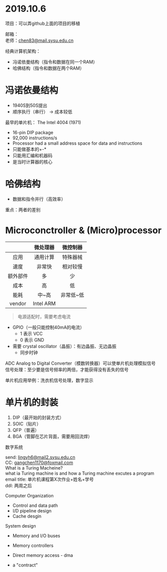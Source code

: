 # 2019.10.6

项目：可以弄github上面的项目的移植

邮箱：  
老师：chen83@mail.sysu.edu.cn
<!-- TA： -->

经典计算机架构：
* 冯诺依曼结构（指令和数据在同一个RAM）
* 哈佛结构（指令和数据在两个RAM）

# 冯诺依曼结构

* 1940S到50S提出
* 顺序执行（串行） -> 成本较低

最早的单片机： The Intel 4004 (1971)
* 16-pin DIP package
* 92,000 instructions/s
* Processor had a small address space for data and instructions
* 只能做基本的+-*
* 只能用汇编和机器码
* 是当时计算器的核心

# 哈佛结构

* 数据和指令并行（高效率）

重点：两者的差别

# Microconctroller & (Micro)processor

<!-- * 微处理器非常快，微控制器相对较慢
* 微处理器用于通用计算，微控制器用于特定领域
* 微处理器需要的额外的部件多，微控制器少 -->

|          | 微处理器  | 微控制器  |
| :------: | :-------: | :-------: |
|   应用   | 通用计算  | 特殊器械  |
|   速度   |  非常快   | 相对较慢  |
| 额外部件 |    多     |    少     |
|   成本   |    高     |    低     |
|   能耗   |   中~高   | 非常低~低 |
|  vendor  | Intel ARM |           |

> 电源适配时，需要考虑电流

* GPIO（一般只能控制40mA的电流）
  * 1 表示 VCC
  * 0 表示 GND
* 需要 crystal oscillator（晶振）：有边晶振、无边晶振
  * 同步时钟


ADC Analog to Digital Converter（模数转换器）可以使单片机处理模拟信号  
信号处理：至少要是信号频率的两倍，才能获得没有丢失的信号  

单片机应用举例：洗衣机信号处理，数字显示

# 单片机的封装

1. DIP（最开始的封装方式）
2. SOIC（贴片）
3. QFP（普遍）
4. BGA（管脚在芯片背面，需要用回流焊）

数字系统

send: lingyh6@mail2.sysu.edu.cn  
CC: gangchen1170@foxmail.com  
What is a Turing Macheine?  
what ia Turing machine is and how a Turing machine excutes a program  
email title: 单片机课程第X次作业+姓名+学号  
ddl: 两周之后

Computer Organization
  * Control and data path
  * I/D pipeline design
  * Cache desgin

System design
  * Memory and I/O buses
  * Memory controllers
  * Direct memory access - dma

* a "contract"